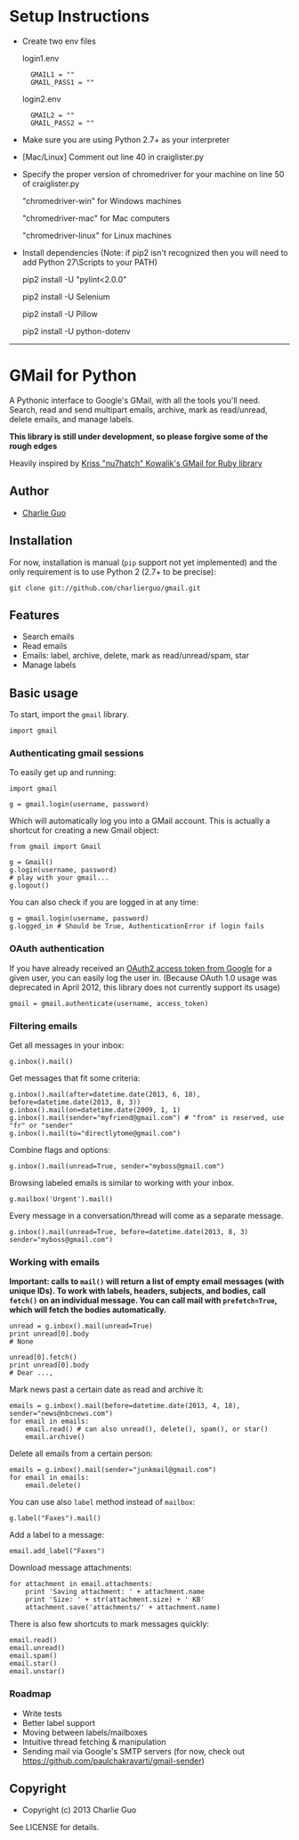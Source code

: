 

# Setup Instructions




* Create two env files

    login1.env

        GMAIL1 = ""
        GMAIL_PASS1 = ""

    login2.env

        GMAIL2 = ""
        GMAIL_PASS2 = ""

* Make sure you are using Python 2.7+ as your interpreter


* [Mac/Linux] Comment out line 40 in craiglister.py


* Specify the proper version of chromedriver for your machine on line 50 of craiglister.py

    "chromedriver-win" for Windows machines

    "chromedriver-mac" for Mac computers

    "chromedriver-linux" for Linux machines


* Install dependencies (Note: if pip2 isn't recognized then you will need to add Python 27\Scripts to your PATH)

    pip2 install -U "pylint<2.0.0"

    pip2 install -U Selenium

    pip2 install -U Pillow

    pip2 install -U python-dotenv




---------------------------------------------------------------------------------------------------------------



# GMail for Python

A Pythonic interface to Google's GMail, with all the tools you'll need. Search,
read and send multipart emails, archive, mark as read/unread, delete emails,
and manage labels.

__This library is still under development, so please forgive some of the rough edges__

Heavily inspired by [Kriss "nu7hatch" Kowalik's GMail for Ruby library](https://github.com/nu7hatch/gmail)

## Author

* [Charlie Guo](https://github.com/charlierguo)

## Installation

For now, installation is manual (`pip` support not yet implemented) and the only requirement is to use Python 2 (2.7+ to be precise):

    git clone git://github.com/charlierguo/gmail.git

## Features

* Search emails
* Read emails
* Emails: label, archive, delete, mark as read/unread/spam, star
* Manage labels

## Basic usage

To start, import the `gmail` library.

    import gmail

### Authenticating gmail sessions

To easily get up and running:

    import gmail

    g = gmail.login(username, password)

Which will automatically log you into a GMail account.
This is actually a shortcut for creating a new Gmail object:

    from gmail import Gmail

    g = Gmail()
    g.login(username, password)
    # play with your gmail...
    g.logout()

You can also check if you are logged in at any time:

    g = gmail.login(username, password)
    g.logged_in # Should be True, AuthenticationError if login fails

### OAuth authentication

If you have already received an [OAuth2 access token from Google](https://developers.google.com/accounts/docs/OAuth2) for a given user, you can easily log the user in. (Because OAuth 1.0 usage was deprecated in April 2012, this library does not currently support its usage)

    gmail = gmail.authenticate(username, access_token)

### Filtering emails

Get all messages in your inbox:

    g.inbox().mail()

Get messages that fit some criteria:

    g.inbox().mail(after=datetime.date(2013, 6, 18), before=datetime.date(2013, 8, 3))
    g.inbox().mail(on=datetime.date(2009, 1, 1)
    g.inbox().mail(sender="myfriend@gmail.com") # "from" is reserved, use "fr" or "sender"
    g.inbox().mail(to="directlytome@gmail.com")

Combine flags and options:

    g.inbox().mail(unread=True, sender="myboss@gmail.com")

Browsing labeled emails is similar to working with your inbox.

    g.mailbox('Urgent').mail()

Every message in a conversation/thread will come as a separate message.

    g.inbox().mail(unread=True, before=datetime.date(2013, 8, 3) sender="myboss@gmail.com")

### Working with emails

__Important: calls to `mail()` will return a list of empty email messages (with unique IDs). To work with labels, headers, subjects, and bodies, call `fetch()` on an individual message. You can call mail with `prefetch=True`, which will fetch the bodies automatically.__

    unread = g.inbox().mail(unread=True)
    print unread[0].body
    # None

    unread[0].fetch()
    print unread[0].body
    # Dear ...,

Mark news past a certain date as read and archive it:

    emails = g.inbox().mail(before=datetime.date(2013, 4, 18), sender="news@nbcnews.com")
    for email in emails:
        email.read() # can also unread(), delete(), spam(), or star()
        email.archive()

Delete all emails from a certain person:

    emails = g.inbox().mail(sender="junkmail@gmail.com")
    for email in emails:
        email.delete()

You can use also `label` method instead of `mailbox`:

    g.label("Faxes").mail()

Add a label to a message:

    email.add_label("Faxes")

Download message attachments:

    for attachment in email.attachments:
        print 'Saving attachment: ' + attachment.name
        print 'Size: ' + str(attachment.size) + ' KB'
        attachment.save('attachments/' + attachment.name)

There is also few shortcuts to mark messages quickly:

    email.read()
    email.unread()
    email.spam()
    email.star()
    email.unstar()

### Roadmap
* Write tests
* Better label support
* Moving between labels/mailboxes
* Intuitive thread fetching & manipulation
* Sending mail via Google's SMTP servers (for now, check out https://github.com/paulchakravarti/gmail-sender)

## Copyright

* Copyright (c) 2013 Charlie Guo

See LICENSE for details.
